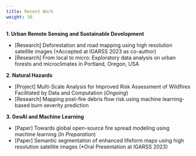 ```yaml
---
title: Recent Work
weight: 30
---
```


**1. Urban Remote Sensing and Sustainable Development**
* [Research] Deforestation and road mapping using high resolution satellite images (*Accepted at IGARSS 2023 as co-author)
* [Research] From local to micro: Exploratory data analysis on urban forests and microclimates in Portland, Oregon, USA

**2. Natural Hazards** 
* [Project] Multi-Scale Analysis for Improved Risk Assessment of Wildfires Facilitated by Data and Computation (*Ongoing*)
* [Research] Mapping post-fire debris flow risk using machine learning-based burn severity prediction

**3. GeoAI and Machine Learning**
* [Paper] Towards global open-source fire spread modeling using machine learning (*In Preparation*)
* [Paper] Semantic segmentaiton of enhanced lifeform maps using high resolution satellite images (*Oral Presentation at IGARSS 2023)